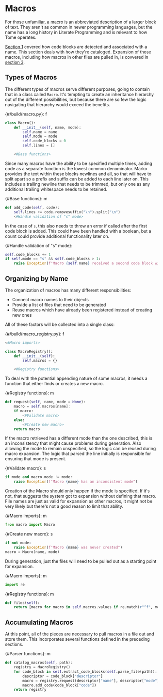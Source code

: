 # Macros

For those unfamiliar, a [macro](https://en.wikipedia.org/wiki/Macro_(computer_science)) is an abbreviated description of a larger block of text. They aren't as common in newer programming languages, but the name has a long history in Literate Programming and is relevant to how Tome operates.

[Section 1](1_Code_Blocks.md) covered how code blocks are detected and associated with a name. This section deals with how they're cataloged. Expansion of those macros, including how macros in other files are pulled in, is covvered in [section 3](3_Expanding_Macros.md).

## Types of Macros

The different types of macros serve different purposes, going to contain that in a class called `Macro`. It's tempting to create an inheritance hierarchy out of the different possibilities, but because there are so few the logic navigating that hierarchy would exceed the benefits.

{#/build/macro.py}: f
```python
class Macro():
    def __init__(self, name, mode):
        self.name = name
        self.mode = mode
        self.code_blocks = 0
        self.lines = []

    <#Base functions>
```

Since many macros have the ability to be specified multiple times, adding code as a separate function is the lowest common denominator. Marko provides the text within these blocks newlines and all, so that will have to split apart so a prefix and suffix can be added to each line later on. This includes a trailing newline that needs to be trimmed, but only one as any additional trailing whitespace needs to be retained.

{#Base functions}: m
```python
def add_code(self, code):
    self.lines += code.removesuffix("\n").split("\n")
    <#Handle validation of "s" mode>
```

In the case of `s`, this also needs to throw an error if called after the first code block is added. This could have been handled with a boolean, but a count could provide additional functionality later on.

{#Handle validation of "s" mode}:
```python
self.code_blocks += 1
if self.mode == "s" && self.code_blocks > 1:
    raise Exception(f"Macro {self.name} received a second code block with mode {self.mode}")
```

## Organizing by Name

The organization of macros has many different responsibilities:

* Connect macro names to their objects
* Provide a list of files that need to be generated
* Reuse macros which have already been registered instead of creating new ones

All of these factors will be collected into a single class:

{#/build/macro_registry.py}: f
```python
<#Macro imports>

class MacroRegistry():
    def __init__(self):
        self.macros = {}

    <#Registry functions>
```

To deal with the potential appending nature of some macros, it needs a function that either finds or creates a new macro.

{#Registry functions}: m
```python
def request(self, name, mode = None):
    macro = self.macros[name]:
    if macro:
        <#Validate macro>
    else:
        <#Create new macro>
    return macro
```

If the macro retrieved has a different mode than the one described, this is an inconsistency that might cause problems during generation. Also allowing the mode to remain unspecified, so the logic can be reused during macro expansion. The logic that parsed the line initially is responsible for ensuring that mode is present.

{#Validate macro}: s
```python
if mode and macro.mode != mode:
    raise Exception(f"Macro {name} has an inconsistent mode")
```

Creation of the Macro should only happen if the mode is specified. If it's not, that suggests the system got to expansion without defining that macro. File names are just as valid for expansion as other macros, it might not be very likely but there's not a good reason to limit that ability.

{#Macro imports}: m
```python
from macro import Macro
```

{#Create new macro}: s
```python
if not mode:
    raise Exception(f"Macro {name} was never created")
macro = Macro(name, mode)
```

During generation, just the files will need to be pulled out as a starting point for expansion.

{#Macro imports}: m
```python
import re
```

{#Registry functions}: m
```python
def files(self):
    return [macro for macro in self.macros.values if re.match(r"^f", macro.mode)]
```

## Accumulating Macros

At this point, all of the pieces are necessary to pull macros in a file out and store them. This incorporates several functions defined in the preceding sections.

{#Parser functions}: m
```python
def catalog_macros(self, path):
    registry = MacroRegistry()
    for code_block in self.extract_code_blocks(self.parse_file(path)):
        descriptor = code_block["descriptor"]
        macro = registry.request(descriptor["name"], descriptor["mode"])
        macro.add_code(code_block["code"])
    return registry
```
